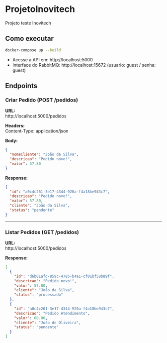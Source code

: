 # ProjetoInovitech
Projeto teste Inovitech

## Como executar

```bash
docker-compose up --build
```

- Acesse a API em: http://localhost:5000
- Interface do RabbitMQ: http://localhost:15672 (usuario: guest / senha: guest)

## Endpoints

### Criar Pedido (POST /pedidos)

**URL:**  
http://localhost:5000/pedidos

**Headers:**  
Content-Type: application/json

**Body:**
```json
{
  "nomeCliente": "João da Silva",
  "descricao": "Pedido novo!",
  "valor": 57.80
}
```

**Response:**
```json
{
  "id": "a0c4c261-3e17-4344-920a-f4a18be943c7",
  "descricao": "Pedido novo!",
  "valor": 57.80,
  "cliente": "João da Silva",
  "status": "pendente"
}
```

---

### Listar Pedidos (GET /pedidos)

**URL:**  
http://localhost:5000/pedidos

**Response:**
```json
[
  {
    "id": "d6b01afd-859c-4785-b4a1-cf01bf58b89f",
    "descricao": "Pedido novo!",
    "valor": 57.80,
    "cliente": "João da Silva",
    "status": "processado"
  },
  {
    "id": "a0c4c261-3e17-4344-920a-f4a18be943c7",
    "descricao": "Pedido Atendimento",
    "valor": 60.00,
    "cliente": "João de Oliveira",
    "status": "pendente"
  }
]
```
